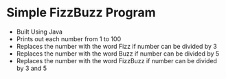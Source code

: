 # Simple FizzBuzz Program
- Built Using Java
- Prints out each number from 1 to 100
- Replaces the number with the word Fizz if number can be divided by 3
- Replaces the number with the word Buzz if number can be divided by 5
- Replaces the number with the word FizzBuzz if number can be divided by 3 and 5
